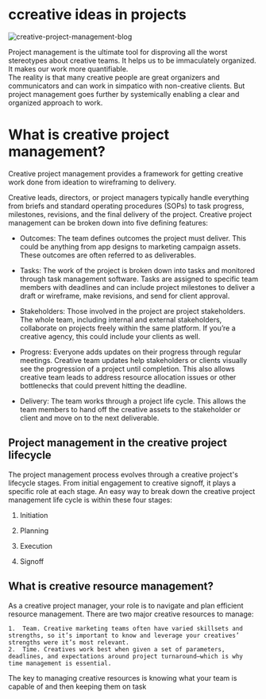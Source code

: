 # ccreative ideas in projects


![creative-project-management-blog](https://user-images.githubusercontent.com/81470200/194111010-8618c74c-880b-426e-afca-59b7bc600e84.png)

Project management is the ultimate tool for disproving all the worst stereotypes about creative teams. 
It helps us to be immaculately organized. It makes our work more quantifiable.  
The reality is that many creative people are great organizers and communicators and can work in simpatico with non-creative clients. But project management goes further by systemically enabling a clear and organized approach to work.

# What is creative project management?
Creative project management provides a framework for getting creative work done from ideation to wireframing to delivery. 

Creative leads, directors, or project managers typically handle everything from briefs and standard operating procedures (SOPs) to task progress, milestones, revisions, and the final delivery of the project. Creative project management can be broken down into five defining features: 




  - Outcomes: The team defines outcomes the project must deliver. This could be anything from app designs to marketing campaign assets. These outcomes are often referred to as deliverables.

   - Tasks: The work of the project is broken down into tasks and monitored through task management software. Tasks are assigned to specific team members with deadlines and can include project milestones to deliver a draft or wireframe, make revisions, and send for client approval.

  - Stakeholders: Those involved in the project are project stakeholders. The whole team, including internal and external stakeholders, collaborate on   projects freely within the same platform. If you’re a creative agency, this could include your clients as well.

   - Progress: Everyone adds updates on their progress through regular meetings. Creative team updates help stakeholders or clients visually see the progression of a project until completion. This also allows creative team leads to address resource allocation issues or other bottlenecks that could prevent hitting the deadline.

   - Delivery: The team works through a project life cycle. This allows the team members to hand off the creative assets to the stakeholder or client and move on to the next deliverable.

## Project management in the creative project lifecycle

The project management process evolves through a creative project's lifecycle stages. From initial engagement to creative signoff, it plays a specific role at each stage. An easy way to break down the creative project management life cycle is within these four stages:

   1. Initiation

   2. Planning

   3.  Execution

   4.  Signoff




## What is creative resource management?

As a creative project manager, your role is to navigate and plan efficient resource management. There are two major creative resources to manage:

    1.  Team. Creative marketing teams often have varied skillsets and strengths, so it’s important to know and leverage your creatives’ strengths were it’s most relevant.
    2.  Time. Creatives work best when given a set of parameters, deadlines, and expectations around project turnaround–which is why time management is essential.

The key to managing creative resources is knowing what your team is capable of and then keeping them on task




